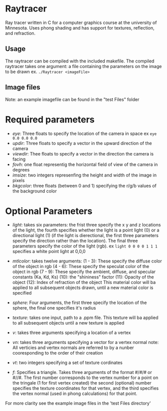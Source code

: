 # Raytracer
Ray tracer written in C for a computer graphics course at the university of Minnesota. Uses phong shading and has support for textures, reflection, and refraction.

Usage
-----
The raytracer can be compiled with the included makefile.
The compiled raytracer takes one argument: a file containing the parameters on the image to be drawn
ex. ```./Raytracer <imageFile>```

Image files
-----------
Note: an example imagefile can be found in the "test Files" folder
# Required parameters
- *eye*: Three floats to specify the location of the camera in space ex ```eye 0.0 0.0 0.0```
- *updir*: Three floats to specify a vector in the upward direction of the camera
- *viewdir*: Thee floats to specify a vector in the direction the camera is facing
- *fovh*: one float representig the horizontal field of view of the camera in degrees
- *imsize*: two integers represenfing the height and width of the image in pixels
- *bkgcolor*: three floats (between 0 and 1) specifying the r/g/b values of the background color

# Optional Parameters
- *light*: takes six parameters: the frist three specify the x y and z locations of the light, the fourth specifies whether the light is a point light (0) or a directional light (1) (if the light is dierectional, the first three parameters specify the direction rather than the location). The final three parameters specify the color of the light (rgb).
ex ```light 0 0 0 0 1 1 1``` specifies a white point light at 0,0,0 
- *mtlcolor*: takes twelve arguments:
    (1 - 3): These specify the diffuse color of the object in rgb
    (4 - 6): These specify the speculat color of the object in rgb
    (7 - 9): These specify the ambient, diffuse, and specular constants (Ka, Kd, Ks)
    (10): the "shininess" factor
    (11): Opacity of the object
    (12): Index of refraction of the object
    This material color will ba applied to all subsequent objects drawn, until a new material color is specified

- *sphere*: Four arguments, the first three specify the location of the sphere, the final one specifies it's radius
- *texture*: takes one input, path to a .ppm file. This texture will ba applied to all subsequent objects until a new texture is applied
- *v*: takes three arguments specifying a location of a vertex
- *vn*: takes three arguments specifying a vector for a vertex normal
    note: All verticies and vertex normals are referred to by a nunber cooresponding to the order of their creation
- *vt*: two integers specifying a set of texture cordinates
- *f*: Specifies a triangle. Takes three arguments of the format #/#/# or #//#. The first number corresponds to the vertex number for a point on the tringale (1 for first vertex created) the second (optional) number specifies the texture coordinates for that vertex, and the third specifies the vertex normal (used in phong calculations) for that point.

For more clarity see the example image files in the 'test Files directory'


